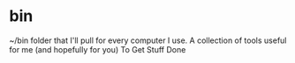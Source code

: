 # bin
~/bin folder that I'll pull for every computer I use.  A collection of tools useful for me (and hopefully for you) To Get Stuff Done
